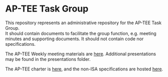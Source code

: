 
# AP-TEE Task Group

This repository represents an administrative repository for the AP-TEE Task Group.  
It should contain documents to facilitate the group function, e.g. meeting minutes and supporting documents.
It should not contain code nor specifications.

The AP-TEE Weekly meeting materials are [here](https://drive.google.com/drive/folders/1xCx78vomtLkHWwTUIA07z3NNryC3fsmu). Additional presentations may be found in the presentations folder.

The AP-TEE charter is [here](https://github.com/riscv-admin/ap-tee/blob/main/CHARTER.md), and the non-ISA specifications are hosted [here](https://github.com/riscv-non-isa/riscv-ap-tee).
